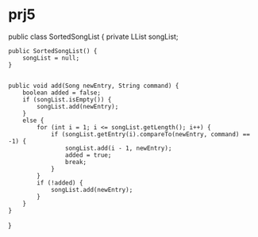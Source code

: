 # prj5
public class SortedSongList {
    private LList<Song> songList;


    public SortedSongList() {
        songList = null;
    }


    public void add(Song newEntry, String command) {
        boolean added = false;
        if (songList.isEmpty()) {
            songList.add(newEntry);
        }
        else {
            for (int i = 1; i <= songList.getLength(); i++) {
                if (songList.getEntry(i).compareTo(newEntry, command) == -1) {
                    songList.add(i - 1, newEntry);
                    added = true;
                    break;
                }
            }
            if (!added) {
                songList.add(newEntry);
            }
        }
    }

}

